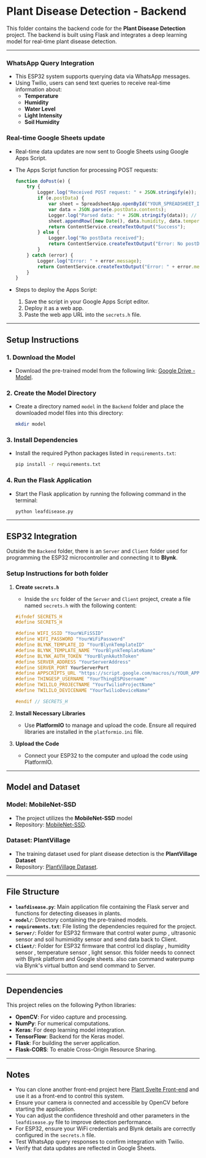 
# Plant Disease Detection - Backend

This folder contains the backend code for the **Plant Disease Detection** project. The backend is built using Flask and integrates a deep learning model for real-time plant disease detection.

---

### WhatsApp Query Integration
- This ESP32 system supports querying data via WhatsApp messages.
- Using Twilio, users can send text queries to receive real-time information about:
  - **Temperature**
  - **Humidity**
  - **Water Level**
  - **Light Intensity**
  - **Soil Humidity**

### Real-time Google Sheets update
- Real-time data updates are now sent to Google Sheets using Google Apps Script.
- The Apps Script function for processing POST requests:
   ```javascript
   function doPost(e) {
       try {
           Logger.log("Received POST request: " + JSON.stringify(e)); // Log the entire event object
           if (e.postData) {
               var sheet = SpreadsheetApp.openById("YOUR_SPREADSHEET_ID").getActiveSheet();
               var data = JSON.parse(e.postData.contents);
               Logger.log("Parsed data: " + JSON.stringify(data)); // Log the parsed data
               sheet.appendRow([new Date(), data.humidity, data.temperature, data.waterLevel, data.soilHumidity]);
               return ContentService.createTextOutput("Success");
           } else {
               Logger.log("No postData received");
               return ContentService.createTextOutput("Error: No postData received");
           }
       } catch (error) {
           Logger.log("Error: " + error.message);
           return ContentService.createTextOutput("Error: " + error.message);
       }
   }
   ```

- Steps to deploy the Apps Script:
  1. Save the script in your Google Apps Script editor.
  2. Deploy it as a web app.
  3. Paste the web app URL into the `secrets.h` file.

---

## Setup Instructions

### 1. Download the Model
- Download the pre-trained model from the following link: [Google Drive - Model](https://drive.google.com/drive/folders/1JcDLEpwmKhi-_D4HEK705vJrivBHh1Fs?usp=sharing).

### 2. Create the Model Directory
- Create a directory named `model` in the `Backend` folder and place the downloaded model files into this directory:

   ```sh
   mkdir model
   ```

### 3. Install Dependencies
- Install the required Python packages listed in `requirements.txt`:

   ```sh
   pip install -r requirements.txt
   ```

### 4. Run the Flask Application
- Start the Flask application by running the following command in the terminal:

   ```sh
   python leafdisease.py
   ```

---

## ESP32 Integration

Outside the `Backend` folder, there is an `Server` and `Client`  folder used for programming the ESP32 microcontroller and connecting it to **Blynk**.

### Setup Instructions for both folder

1. **Create `secrets.h`**
   - Inside the `src` folder of the `Server` and `Client` project, create a file named `secrets.h` with the following content:

   ```cpp
   #ifndef SECRETS_H
   #define SECRETS_H

   #define WIFI_SSID "YourWiFiSSID"
   #define WIFI_PASSWORD "YourWiFiPassword"
   #define BLYNK_TEMPLATE_ID "YourBlynkTemplateID"
   #define BLYNK_TEMPLATE_NAME "YourBlynkTemplateName"
   #define BLYNK_AUTH_TOKEN "YourBlynkAuthToken"
   #define SERVER_ADDRESS "YourServerAddress"
   #define SERVER_PORT YourServerPort
   #define APPSCRIPTS_URL "https://script.google.com/macros/s/YOUR_APPSCRIPTS_WEBAPP_URL/exec"
   #define THINGESP_USERNAME "YourThingESPUsername"
   #define TWILILO_PROJECTNAME "YourTwilioProjectName"
   #define TWILILO_DEVICENAME "YourTwilioDeviceName"

   #endif // SECRETS_H
   ```

2. **Install Necessary Libraries**
   - Use **PlatformIO** to manage and upload the code. Ensure all required libraries are installed in the `platformio.ini` file.

3. **Upload the Code**
   - Connect your ESP32 to the computer and upload the code using PlatformIO.

---

## Model and Dataset

### Model: MobileNet-SSD
- The project utilizes the **MobileNet-SSD** model
- Repository: [MobileNet-SSD](https://github.com/chuanqi305/MobileNet-SSD).

### Dataset: PlantVillage
- The training dataset used for plant disease detection is the **PlantVillage Dataset**
- Repository: [PlantVillage Dataset](https://github.com/spMohanty/PlantVillage-Dataset).

---

## File Structure

- **`leafdisease.py`**: Main application file containing the Flask server and functions for detecting diseases in plants.
- **`model/`**: Directory containing the pre-trained models.
- **`requirements.txt`**: File listing the dependencies required for the project.
- **`Server/`**: Folder for ESP32 firmware that control water pump , ultrasonic sensor and soil humimidity sensor and send data back to Client.
- **`Client/`**: Folder for ESP32 firmware that control lcd display , humidity sensor , temperature sensor , light sensor. this folder needs to connect with Blynk platform and Google sheets. also can command waterpump via Blynk's virtual button and send command to Server.

---

## Dependencies

This project relies on the following Python libraries:
- **OpenCV**: For video capture and processing.
- **NumPy**: For numerical computations.
- **Keras**: For deep learning model integration.
- **TensorFlow**: Backend for the Keras model.
- **Flask**: For building the server application.
- **Flask-CORS**: To enable Cross-Origin Resource Sharing.

---

## Notes

- You can clone another front-end project here [Plant Svelte Front-end](https://github.com/Chulinuwu/PlantSvelte) and use it as a front-end to control this system.
- Ensure your camera is connected and accessible by OpenCV before starting the application.
- You can adjust the confidence threshold and other parameters in the `leafdisease.py` file to improve detection performance.
- For ESP32, ensure your WiFi credentials and Blynk details are correctly configured in the `secrets.h` file.
- Test WhatsApp query responses to confirm integration with Twilio.
- Verify that data updates are reflected in Google Sheets.
